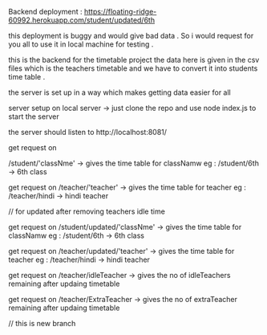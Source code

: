 Backend deployment : https://floating-ridge-60992.herokuapp.com/student/updated/6th

this deployment is buggy and would give bad data . So i would request for you all to use it in local machine for testing .

this is the backend for the timetable project 
the data here is given in the csv files which is the teachers timetable and we have to convert it into students time table .

the server is set up in a way which makes getting data easier for all

server setup on local server -> just clone the repo and use node index.js to start the server

the server should listen to http://localhost:8081/

get request on 

/student/'classNme' -> gives the time table for classNamw
eg : /student/6th -> 6th class

get request on
/teacher/'teacher' -> gives the time table for teacher
eg : /teacher/hindi -> hindi teacher


 // for updated after removing teachers idle time
 
get request on
/student/updated/'classNme' -> gives the time table for classNamw
eg : /student/6th -> 6th class

get request on
/teacher/updated/'teacher' -> gives the time table for teacher
eg : /teacher/hindi -> hindi teacher

get request on
/teacher/idleTeacher -> gives the no of idleTeachers remaining after updaing timetable

get request on 
/teacher/ExtraTeacher -> gives the no of extraTeacher remaining after updaing timetable

// this is new branch

